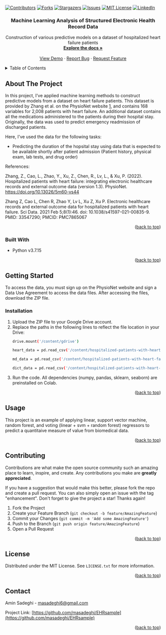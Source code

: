 <!-- Improved compatibility of back to top link: See: https://github.com/othneildrew/Best-README-Template/pull/73 -->
<a name="readme-top"></a>
<!--
*** Thanks for checking out the Best-README-Template. If you have a suggestion
*** that would make this better, please fork the repo and create a pull request
*** or simply open an issue with the tag "enhancement".
*** Don't forget to give the project a star!
*** Thanks again! Now go create something AMAZING! :D
-->



<!-- PROJECT SHIELDS -->
<!--
*** I'm using markdown "reference style" links for readability.
*** Reference links are enclosed in brackets [ ] instead of parentheses ( ).
*** See the bottom of this document for the declaration of the reference variables
*** for contributors-url, forks-url, etc. This is an optional, concise syntax you may use.
*** https://www.markdownguide.org/basic-syntax/#reference-style-links
-->
[![Contributors][contributors-shield]][contributors-url]
[![Forks][forks-shield]][forks-url]
[![Stargazers][stars-shield]][stars-url]
[![Issues][issues-shield]][issues-url]
[![MIT License][license-shield]][license-url]
[![LinkedIn][linkedin-shield]][linkedin-url]


<h3 align="center">Machine Learning Analysis of Structured Electronic Health Record Data</h3>

  <p align="center">
    Construction of various predictive models on a dataset of hospitalized heart failure patients
    <br />
    <a href="https://github.com/masadeghi/EHRsample"><strong>Explore the docs »</strong></a>
    <br />
    <br />
    <a href="https://github.com/masadeghi/EHRsample">View Demo</a>
    ·
    <a href="https://github.com/masadeghi/EHRsample/issues">Report Bug</a>
    ·
    <a href="https://github.com/masadeghi/EHRsample/issues">Request Feature</a>
  </p>
</div>



<!-- TABLE OF CONTENTS -->
<details>
  <summary>Table of Contents</summary>
  <ol>
    <li>
      <a href="#about-the-project">About The Project</a>
      <ul>
        <li><a href="#built-with">Built With</a></li>
      </ul>
    </li>
    <li>
      <a href="#getting-started">Getting Started</a>
      <ul>
        <li><a href="#installation">Installation</a></li>
      </ul>
    </li>
    <li><a href="#usage">Usage</a></li>
    <li><a href="#contributing">Contributing</a></li>
    <li><a href="#license">License</a></li>
    <li><a href="#contact">Contact</a></li>
  </ol>
</details>



<!-- ABOUT THE PROJECT -->
## About The Project

In this project, I've applied machine learning methods to construct predictive models from a dataset on heart failure patients. This dataset is provided by Zhang et al. on the PhysioNet website [1](https://physionet.org/content/heart-failure-zigong/1.3/#files), and contains 168 variables for 2,008 patients with heart failure. An additional dataset contains all the medications administered to the patients during their hospital stay. Originally, the data was used to predict emergency readmission of discharged patients.

Here, I've used the data for the following tasks:
<ul>
  <li>Predicting the duration of the hopsital stay using data that is expected to be available shortly after patient admission (Patient history, physical exam, lab tests, and drug order)</li>
</ul>

References:

Zhang, Z., Cao, L., Zhao, Y., Xu, Z., Chen, R., Lv, L., & Xu, P. (2022). Hospitalized patients with heart failure: integrating electronic healthcare records and external outcome data (version 1.3). PhysioNet. https://doi.org/10.13026/5m60-vs44

Zhang Z, Cao L, Chen R, Zhao Y, Lv L, Xu Z, Xu P. Electronic healthcare records and external outcome data for hospitalized patients with heart failure. Sci Data. 2021 Feb 5;8(1):46. doi: 10.1038/s41597-021-00835-9. PMID: 33547290; PMCID: PMC7865067

<p align="right">(<a href="#readme-top">back to top</a>)</p>



### Built With

* Python v3.7.15

<p align="right">(<a href="#readme-top">back to top</a>)</p>



<!-- GETTING STARTED -->
## Getting Started

To access the data, you must sign up on the PhysioNet website and sign a Data Use Agreement to access the data files. After accessing the files, download the ZIP file.

### Installation

1. Upload the ZIP file to your Google Drive account.
2. Replace the paths in the following lines to reflect the file location in your Drive:
   ```sh
   drive.mount('/content/gdrive')
   ```
	 ```sh
	 heart_data = pd.read_csv('/content/hospitalized-patients-with-heart-failure-integrating-electronic-healthcare-records-and-external-outcome-data-1.3/dat.csv')
	 
	 md_data = pd.read_csv('/content/hospitalized-patients-with-heart-failure-integrating-electronic-healthcare-records-and-external-outcome-data-1.3/dat_md.csv')
	 
	 dict_data = pd.read_csv('/content/hospitalized-patients-with-heart-failure-integrating-electronic-healthcare-records-and-external-outcome-data-1.3/dataDictionary.csv')
	 ```
3. Run the code. All dependencies (numpy, pandas, sklearn, seaborn) are preinstalled on Colab.

<p align="right">(<a href="#readme-top">back to top</a>)</p>



<!-- USAGE EXAMPLES -->
## Usage

This project is an example of applying linear, support vector machine, random forest, and voting (linear + svm + random forest) regressors to predict a quantitaive measure of value from biomedical data.

<p align="right">(<a href="#readme-top">back to top</a>)</p>



<!-- CONTRIBUTING -->
## Contributing

Contributions are what make the open source community such an amazing place to learn, inspire, and create. Any contributions you make are **greatly appreciated**.

If you have a suggestion that would make this better, please fork the repo and create a pull request. You can also simply open an issue with the tag "enhancement".
Don't forget to give the project a star! Thanks again!

1. Fork the Project
2. Create your Feature Branch (`git checkout -b feature/AmazingFeature`)
3. Commit your Changes (`git commit -m 'Add some AmazingFeature'`)
4. Push to the Branch (`git push origin feature/AmazingFeature`)
5. Open a Pull Request

<p align="right">(<a href="#readme-top">back to top</a>)</p>



<!-- LICENSE -->
## License

Distributed under the MIT License. See `LICENSE.txt` for more information.

<p align="right">(<a href="#readme-top">back to top</a>)</p>



<!-- CONTACT -->
## Contact

Amin Sadeghi - masadeghi6@gmail.com

Project Link: [https://github.com/masadeghi/EHRsample](https://github.com/masadeghi/EHRsample)

<p align="right">(<a href="#readme-top">back to top</a>)</p>



<!-- MARKDOWN LINKS & IMAGES -->
<!-- https://www.markdownguide.org/basic-syntax/#reference-style-links -->
[contributors-shield]: https://img.shields.io/github/contributors/masadeghi/EHRsample.svg?style=for-the-badge
[contributors-url]: https://github.com/masadeghi/EHRsample/graphs/contributors
[forks-shield]: https://img.shields.io/github/forks/masadeghi/EHRsample.svg?style=for-the-badge
[forks-url]: https://github.com/masadeghi/EHRsample/network/members
[stars-shield]: https://img.shields.io/github/stars/masadeghi/EHRsample.svg?style=for-the-badge
[stars-url]: https://github.com/masadeghi/repo_name/stargazers
[issues-shield]: https://img.shields.io/github/issues/masadeghi/EHRsample.svg?style=for-the-badge
[issues-url]: https://github.com/masadeghi/EHRsample/issues
[license-shield]: https://img.shields.io/github/license/masadeghi/EHRsample.svg?style=for-the-badge
[license-url]: https://github.com/masadeghi/EHRsample/blob/master/LICENSE.txt
[linkedin-shield]: https://img.shields.io/badge/-LinkedIn-black.svg?style=for-the-badge&logo=linkedin&colorB=555
[linkedin-url]: https://www.linkedin.com/in/mohammad-amin-sadeghi-md/
